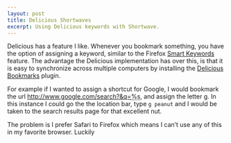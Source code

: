 ```yaml
---
layout: post
title: Delicious Shortwaves
excerpt: Using Delicious keywords with Shortwave.
---
```


Delicious has a feature I like. Whenever you bookmark something, you have the option of assigning a keyword, similar to the Firefox [Smart Keywords](http://support.mozilla.com/en-US/kb/Smart+keywords "Smart keywords") feature. The advantage the Delicious implementation has over this, is that it is easy to synchronize across multiple computers by installing the [Delicious Bookmarks](https://addons.mozilla.org/en-US/firefox/addon/3615) plugin. 

For example if I wanted to assign a shortcut for Google, I would bookmark the url http://www.google.com/search?&q=<abbr title="this is the placeholder for the search term">%s</abbr>, and assign the letter g. In this instance I could go the the location bar, type `g peanut` and I would be taken to the search results page for that excellent nut.

The problem is I prefer Safari to Firefox which means I can&rsquo;t use any of this in my favorite browser. Luckily 